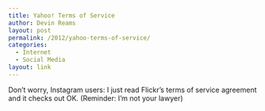 ```yaml
---
title: Yahoo! Terms of Service
author: Devin Reams
layout: post
permalink: /2012/yahoo-terms-of-service/
categories:
  - Internet
  - Social Media
layout: link
---
```

Don&#8217;t worry, Instagram users: I just read Flickr&#8217;s terms of service agreement and it checks out OK. (Reminder: I&#8217;m not your lawyer)